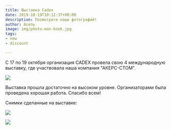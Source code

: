 ```yaml
---
title: Выставка Cadex
date: 2019-10-19T10:12:37+00:00
description: Посмотрите наши фотографий!
author: Асель
image: img/photo-man-book.jpg
tags:
- new
- discount

---
```

С 17 по 19 октября организация CADEX провела свою 4 международную выставку, где участвовала наша компания "АКЕРС-СТОМ". 

 ![](/uploads/5af007f28bcf6c06e8237c39_logo_CADEX.png)

Выставка прошла достаточно на высоком уровне. Организаторами была проведена хорошая работа. Спасибо всем!

Снимки сделанные на выставке:

![](/uploads/photo5916634389217913293.jpg)

![](/uploads/photo5917146697211947454.jpg)

 